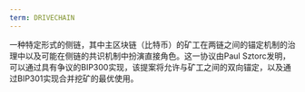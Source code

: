 ```yaml
---
term: DRIVECHAIN
---
```


一种特定形式的侧链，其中主区块链（比特币）的矿工在两链之间的锚定机制的治理中以及可能在侧链的共识机制中扮演直接角色。这一协议由Paul Sztorc发明，可以通过具有争议的BIP300实现，该提案将允许与矿工之间的双向锚定，以及通过BIP301实现合并挖矿的最优使用。